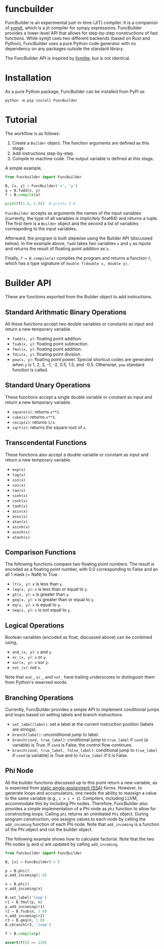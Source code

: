# funcbuilder

FuncBuilder is an experimental just-in-time (JIT) compiler. It is a companion of [symjit](https://github.com/siravan/symjit), which is a jit compiler for sympy expressions. FuncBuilder provides a lower-level API that allows for step-by-step constructions of fast functions. While symjit uses two different backends (based on Rust and Python), FuncBuilder uses a pure Python code generator with no dependency on any packages outside the standard library. 

The FuncBuilder API is inspired by [llvmlite](https://github.com/numba/llvmlite), but is not identical. 

# Installation

As a pure Python package, FuncBuilder can be installed from PyPi as

```
python -m pip install FuncBuilder
```

# Tutorial

The workflow is as follows:

1. Create a `Builder` object. The function arguments are defined as this stage.
2. Add instructions step-by-step.
3. Compile to machine code. The output variable is defined at this stage.

A simple example,

```python
from funcbuilder import FuncBuilder

B, [x, y] = FuncBuilder('x', 'y')
a = B.fadd(x, y)
f = B.compile(a)

print(f(1.0, 2.0))  # prints 3.0
```

`FuncBuilder` accepts as arguments the names of the input variables (currently, the type of all variables is implicitely float64) and returns a tuple. The first item is a `Builder` object and the second a list of variables correspoding to the input variables.

Afterward, the program is built stepwise using the Builder API (discussed below). In the example above, `fadd` takes two variables `x` and `y` as inputs and returns the result of floating point addition as `a`.

Finally, `f = B.compile(a)` compiles the program and returns a function `f`, which has a type signature of `double f(double x, double y)`.

# Builder API

These are functions exported from the Builder object to add instructions.

## Standard Arithmatic Binary Operations

All these functions accept two double variables or constants as input and return a new temporary variable.

* `fadd(x, y)`: floating point addition.
* `fsub(x, y)`: floating point subtraction.
* `fmul(x, y)`: floating point addition.
* `fdiv(x, y)`: floating point division.
* `pow(x, y)`: floating point power. Special shortcut codes are generated when `y` is 1, 2, 3, -1, -2, 0.5, 1.5, and -0.5. Otherwise, `pow` standard function is called.

## Standard Unary Operations

These functions accept a single double variable or constant as input and return a new temporary variable.

* `square(x)`: returns `x**2`.
* `cube(x)`: returns `x**3`.
* `recip(x)`: returns `1/x`.
* `sqrt(x)`: returns the square root of `x`.

## Transcendental Functions

These functions also accept a double variable or constant as input and return a new temporary variable.

* `exp(x)`
* `log(x)`
* `sin(x)`
* `cos(x)`
* `tan(x)`
* `sinh(x)`
* `cosh(x)`
* `tanh(x)`
* `asin(x)`
* `acos(x)`
* `atan(x)`
* `asinh(x)`
* `acosh(x)`
* `atanh(x)`

## Comparison Functions

The following functions compare two floating point numbers. The result is encoded as a floating point number, with 0.0 corresponding to False and an all 1 mask (= NaN) to True.

* `lt(x, y)`: `x` is less than `y`.
* `leq(x, y)`: `x` is less than or equal to `y`.
* `gt(x, y)`: `x` is greater than `y`.
* `geq(x, y)`: `x` is greater than or equal to `y`.
* `eq(x, y)`: `x` is equal to `y`.
* `neq(x, y)`: `x` is not equal to `y`.

## Logical Operations

Boolean variables (encoded as float, discussed above) can be combined using,

* `and_(x, y)`: `x` and `y`.
* `or_(x, y)`: `x` or `y`.
* `xor(x, y)`: `x` xor `y`.
* `not_(x)`: not `x`.

Note that `and_`, `or_`, and `not_` have trailing underscores to distinguish them from Python's reserved words. 

## Branching Operations

Currently, FuncBuilder provides a simple API to implement conditional jumps and loops based on setting labels and branch instructions.

* `set_label(label)`: set a label at the current instruction position (labels are strings).
* `branch(label)`: unconditional jump to label.
* `branch(cond, true_label)`: conditional jump to `true_label` if `cond` (a variable) is True. If `cond` is False, the control flow continues. 
* `branch(cond, true_label, false_label)`: conditional jump to `true_label` if `cond` (a variable) is True and to `false_label` if it is False. 

## Phi Node

All the builder functions discussed up to this point return a new variable, as is expected from [static single-assignment (SSA)](https://en.wikipedia.org/wiki/Static_single-assignment_form) forms. However, to generate loops and accumulators, one needs the ability to reassign a value to the same variable (e.g., `i = i + 1`). Compilers, including LLVM, accommodate this by including Phi nodes. Therefore, FuncBuilder also provides a simple implementation of a Phi node as `phi` function to allow for constructing loops. Calling `phi` returns an uninitiated `Phi` object. During program construction, one assigns values to each node by calling the `add_incoming` function of each Phi node. Note that `add_incoming` is a function of the Phi object and not the builder object. 

The following example shows how to calculate factorial. Note that the two Phi nodes (`p` and `n`) are updated by calling `add_incoming`.

```python
from funcbuilder import FuncBuilder

B, [x] = FuncBuilder('x')

p = B.phi()
p.add_incoming(1.0)

n = B.phi()
n.add_incoming(x)

B.set_label('loop')
r1 = B.fmul(p, n)
p.add_incoming(r1)
r2 = B.fsub(n, 1.0)
n.add_incoming(r2)
r3 = B.geq(n, 1.0)
B.cbranch(r3, 'loop')

f = B.compile(p)

assert(f(5) == 120)
```


